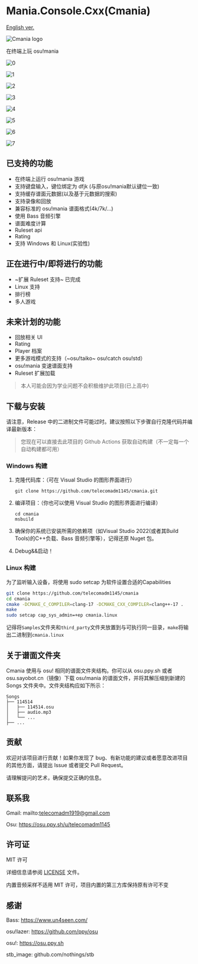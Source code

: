 # Mania.Console.Cxx(Cmania)
[English ver.](README.en.md)

![Cmania logo](logo.png)

在终端上玩 osu!mania

![0](0.png)

![1](1.png)

![2](2.png)

![3](3.png)

![4](4.png)

![5](5.png)

![6](6.png)

![7](7.png)

## 已支持的功能
- 在终端上运行 osu!mania 游戏
- 支持键盘输入，键位绑定为 dfjk (与原osu!mania默认键位一致)
- 支持缓存谱面元数据(以及基于元数据的搜索)
- 支持录像和回放
- 兼容标准的 osu!mania 谱面格式(4k/7k/...)
- 使用 Bass 音频引擎
- 谱面难度计算
- Ruleset api
- Rating
- 支持 Windows 和 Linux(实验性)

## 正在进行中/即将进行的功能
- ~扩展 Ruleset 支持~ 已完成
- Linux 支持
- 排行榜
- 多人游戏

## 未来计划的功能
- 回放相关 UI
- Rating
- Player 档案
- 更多游戏模式的支持（~osu!taiko~ osu!catch osu!std）
- osu!mania 变速谱面支持
- Ruleset 扩展加载
> 本人可能会因为学业问题不会积极维护此项目(已上高中)

## 下载与安装

请注意，Release 中的二进制文件可能过时。建议按照以下步骤自行克隆代码并编译最新版本：

> 您现在可以直接去此项目的 Github Actions 获取自动构建（不一定每一个自动构建都可用）

### Windows 构建

1. 克隆代码库：（可在 Visual Studio 的图形界面进行）

   ```
   git clone https://github.com/telecomadm1145/cmania.git
   ```

2. 编译项目：（你也可以使用 Visual Studio 的图形界面进行编译）

   ```
   cd cmania
   msbuild
   ```

3. 确保你的系统已安装所需的依赖项（如Visual Studio 2022(或者其Build Tools)的C++负载、Bass 音频引擎等），记得还原 Nuget 包。

4. Debug&&启动！

### Linux 构建

为了监听输入设备，将使用 sudo setcap 为软件设置合适的Capabilities

```bash
git clone https://github.com/telecomadm1145/cmania
cd cmania
cmake -DCMAKE_C_COMPILER=clang-17 -DCMAKE_CXX_COMPILER=clang++-17 .
make
sudo setcap cap_sys_admin=+ep cmania.linux
```

记得将`Samples`文件夹和`third_party`文件夹放置到与可执行同一目录，`make`将输出二进制到`cmania.linux`

## 关于谱面文件夹

Cmania 使用与 osu! 相同的谱面文件夹结构。你可以从 osu.ppy.sh 或者 osu.sayobot.cn（镜像）下载 osu!mania 的谱面文件，并将其解压缩到新建的 Songs 文件夹中。文件夹结构应如下所示：

```
Songs
├── 114514
│   ├── 114514.osu
│   ├── audio.mp3
│   └── ...
├── ...
```

## 贡献

欢迎对该项目进行贡献！如果你发现了 bug、有新功能的建议或者愿意改进项目的其他方面，请提出 Issue 或者提交 Pull Request。

请理解提问的艺术，确保提交正确的信息。

## 联系我

Gmail: mailto:telecomadm1919@gmail.com

Osu: https://osu.ppy.sh/u/telecomadm1145


## 许可证

MIT 许可

详细信息请参阅 [LICENSE](LICENSE) 文件。

内置音频采样不适用 MIT 许可，项目内置的第三方库保持原有许可不变

## 感谢

Bass: https://www.un4seen.com/

osu!lazer: https://github.com/ppy/osu

osu!: https://osu.ppy.sh

stb_image: github.com/nothings/stb
